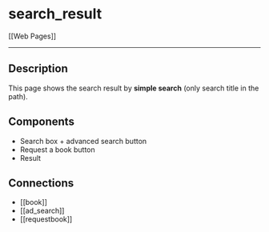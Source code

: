 # search_result

[[Web Pages]]

---

## Description

This page shows the search result by **simple search** (only search title in the path).

## Components

* Search box + advanced search button
* Request a book button
* Result

## Connections

* [[book]]
* [[ad_search]]
* [[requestbook]]